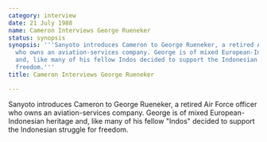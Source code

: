 ```yaml
---
category: interview
date: 21 July 1988
name: Cameron Interviews George Rueneker
status: synopsis
synopsis: '''Sanyoto introduces Cameron to George Rueneker, a retired Air Force officer
  who owns an aviation-services company. George is of mixed European-Indonesian heritage
  and, like many of his fellow Indos decided to support the Indonesian struggle for
  freedom.'''
title: Cameron Interviews George Rueneker

---
```





Sanyoto introduces Cameron to George Rueneker, a retired Air Force officer
who owns an aviation-services company. George is of mixed
European-Indonesian heritage and, like many of his fellow "Indos"
decided to support the Indonesian struggle for freedom.
